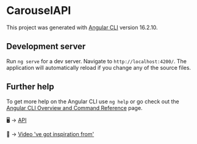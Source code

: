 # CarouselAPI

This project was generated with [Angular CLI](https://github.com/angular/angular-cli) version 16.2.10.

## Development server

Run `ng serve` for a dev server. Navigate to `http://localhost:4200/`. The application will automatically reload if you change any of the source files.

## Further help

To get more help on the Angular CLI use `ng help` or go check out the [Angular CLI Overview and Command Reference](https://angular.io/cli) page.

🖥 -> [API](https://fakestoreapi.com/products)

🎥 -> [Video 've got inspiration from'](https://www.youtube.com/watch?v=r78WwcTV5No)

